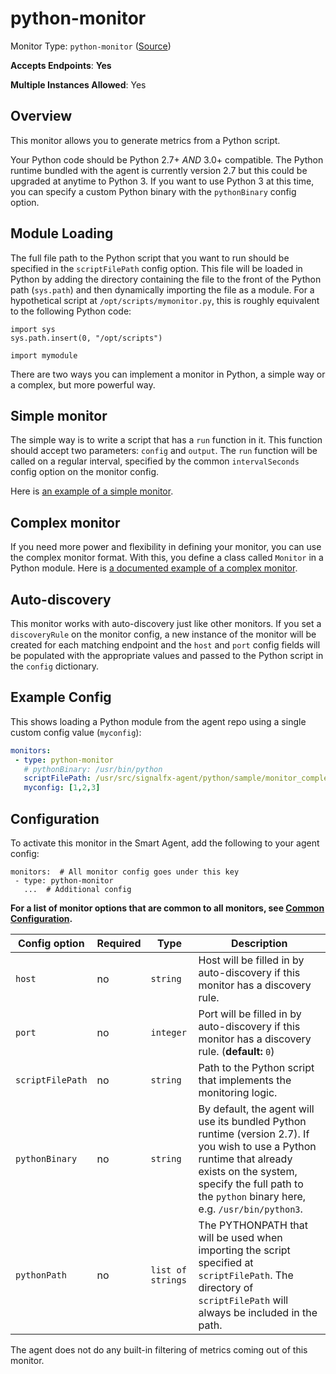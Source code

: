 <!--- GENERATED BY gomplate from scripts/docs/monitor-page.md.tmpl --->

# python-monitor

Monitor Type: `python-monitor` ([Source](https://github.com/signalfx/signalfx-agent/tree/master/internal/monitors/subproc/signalfx/python))

**Accepts Endpoints**: **Yes**

**Multiple Instances Allowed**: Yes

## Overview

This monitor allows you to generate metrics from a Python script.

Your Python code should be Python 2.7+ *AND* 3.0+ compatible.  The Python
runtime bundled with the agent is currently version 2.7 but this could be
upgraded at anytime to Python 3.  If you want to use Python 3 at this time,
you can specify a custom Python binary with the `pythonBinary` config
option.

## Module Loading
The full file path to the Python script that you want to run should be
specified in the `scriptFilePath` config option.  This file will be loaded in
Python by adding the directory containing the file to the front of the Python
path (`sys.path`) and then dynamically importing the file as a module.  For
a hypothetical script at `/opt/scripts/mymonitor.py`, this is roughly
equivalent to the following Python code:

```
import sys
sys.path.insert(0, "/opt/scripts")

import mymodule
```

There are two ways you can implement a monitor in Python, a simple way or a
complex, but more powerful way.  

## Simple monitor 
The simple way is to write a script that has a `run` function in it.  This
function should accept two parameters: `config` and `output`.  The `run`
function will be called on a regular interval, specified by the common
`intervalSeconds` config option on the monitor config.

Here is [an example of a simple monitor](https://github.com/signalfx/signalfx-agent/tree/master/python/sample/monitor_simple.py).

## Complex monitor

If you need more power and flexibility in defining your monitor, you can
use the complex monitor format.  With this, you define a class called
`Monitor` in a Python module. Here is [a documented example of a complex
monitor](https://github.com/signalfx/signalfx-agent/tree/master/python/sample/monitor_complex.py).

## Auto-discovery

This monitor works with auto-discovery just like other monitors.  If you
set a `discoveryRule` on the monitor config, a new instance of the monitor
will be created for each matching endpoint and the `host` and `port` config
fields will be populated with the appropriate values and passed to the
Python script in the `config` dictionary.

## Example Config

This shows loading a Python module from the agent repo using a single custom config value (`myconfig`):

```yaml
monitors:
 - type: python-monitor
   # pythonBinary: /usr/bin/python
   scriptFilePath: /usr/src/signalfx-agent/python/sample/monitor_complex.py
   myconfig: [1,2,3]
```


## Configuration

To activate this monitor in the Smart Agent, add the following to your
agent config:

```
monitors:  # All monitor config goes under this key
 - type: python-monitor
   ...  # Additional config
```

**For a list of monitor options that are common to all monitors, see [Common
Configuration](../monitor-config.md#common-configuration).**


| Config option | Required | Type | Description |
| --- | --- | --- | --- |
| `host` | no | `string` | Host will be filled in by auto-discovery if this monitor has a discovery rule. |
| `port` | no | `integer` | Port will be filled in by auto-discovery if this monitor has a discovery rule. (**default:** `0`) |
| `scriptFilePath` | no | `string` | Path to the Python script that implements the monitoring logic. |
| `pythonBinary` | no | `string` | By default, the agent will use its bundled Python runtime (version 2.7). If you wish to use a Python runtime that already exists on the system, specify the full path to the `python` binary here, e.g. `/usr/bin/python3`. |
| `pythonPath` | no | `list of strings` | The PYTHONPATH that will be used when importing the script specified at `scriptFilePath`.  The directory of `scriptFilePath` will always be included in the path. |



The agent does not do any built-in filtering of metrics coming out of this
monitor.


